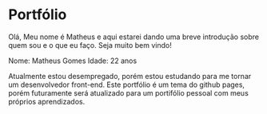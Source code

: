 # Portfólio

Olá, Meu nome é Matheus e aqui estarei dando uma breve introdução sobre quem sou e o que eu faço. Seja muito bem vindo!

Nome: Matheus Gomes
Idade: 22 anos
 
Atualmente estou desempregado, porém estou estudando para me tornar um desenvolvedor front-end. Este portfólio é um tema do github pages, porém futuramente será atualizado para um portifólio pessoal com meus próprios aprendizados.
